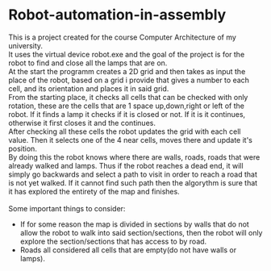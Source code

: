 # Robot-automation-in-assembly
This is a project created for the course Computer Architecture of my university. <br />
It uses the virtual device robot.exe and the goal of the project is for the robot to find and close all the lamps that are on.<br />
At the start the programm creates a 2D grid and then takes as input the place of the robot, based on a grid i provide that gives a number to each cell, and its orientation and places it in said grid.<br />
From the starting place, it checks all cells that can be checked with only rotation, these are the cells that are 1 space up,down,right or left of the robot. If it finds a lamp it checks if it is closed or not. If it is it continues, otherwise it first closes it and the continues.<br />
After checking all these cells the robot updates the grid with each cell value. Then it selects one of the 4 near cells, moves there and update it's position. <br />
By doing this the robot knows where there are walls, roads, roads that were already walked and lamps. Thus if the robot reaches a dead end, it will simply go backwards and select a path to visit in order to reach a road that is not yet walked. If it cannot find such path then the algorythm is sure that it has explored the entirety of the map and finishes.<br /><br />
Some important things to consider: <br />
- If for some reason the map is divided in sections by walls that do not allow the robot to walk into said section/sections, then the robot will only explore the section/sections that has access to by road.<br />
- Roads all considered all cells that are empty(do not have walls or lamps).<br />
